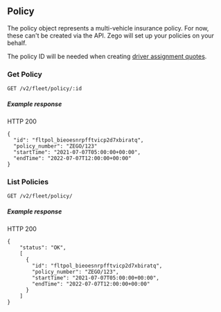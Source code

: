 ## Policy

The policy object represents a multi-vehicle insurance policy. For now, these can't be created via the API. Zego will set up your policies on your behalf.

The policy ID will be needed when creating [driver assignment quotes](./driver_assignment_quote_endpoint.md).

### Get Policy

`GET /v2/fleet/policy/:id`

##### Example response

HTTP 200

```
{
  "id": "fltpol_bieoesnrpfftvicp2d7xbiratq",
  "policy_number": "ZEGO/123"
  "startTime": "2021-07-07T05:00:00+00:00", 
  "endTime": "2022-07-07T12:00:00+00:00"
}
```

### List Policies

`GET /v2/fleet/policy/`

##### Example response

HTTP 200

```
{
    "status": "OK",
    [
      {
        "id": "fltpol_bieoesnrpfftvicp2d7xbiratq",
        "policy_number": "ZEGO/123",
        "startTime": "2021-07-07T05:00:00+00:00", 
        "endTime": "2022-07-07T12:00:00+00:00"
      }
    ]
}
```